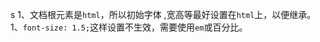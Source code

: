 <time id="timer">s</time>
1、文档根元素是`html`，所以初始字体 ,宽高等最好设置在`html`上，以便继承。
1、`font-size: 1.5;`这样设置不生效，需要使用`em`或百分比。
